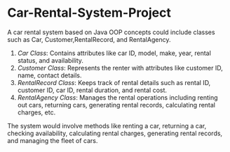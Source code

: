 # Car-Rental-System-Project
A car rental system based on Java OOP concepts could include classes such as Car, Customer,RentalRecord, and RentalAgency.

1. *Car Class*: Contains attributes like car ID, model, make, year, rental status, and availability.
2. *Customer Class*: Represents the renter with attributes like customer ID, name, contact details.
3. *RentalRecord Class*: Keeps track of rental details such as rental ID, customer ID, car ID, rental duration, and rental cost.
4. *RentalAgency Class*: Manages the rental operations including renting out cars, returning cars, generating rental records, calculating rental charges, etc.

The system would involve methods like renting a car, returning a car, checking availability, calculating rental charges, generating rental records, and managing the fleet of cars.
